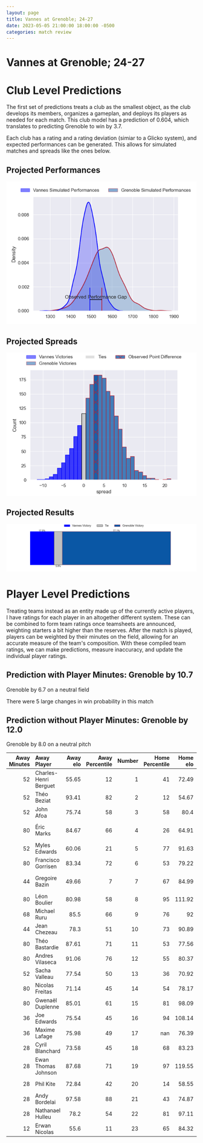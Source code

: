 ```yaml
---  
layout: page  
title: Vannes at Grenoble; 24-27  
date: 2023-05-05 21:00:00 18:00:00 -0500  
categories: match review  
---
```

# Vannes at Grenoble; 24-27

# Club Level Predictions


The first set of predictions treats a club as the smallest object, as the club develops its members, organizes a gameplan, and deploys its players as needed for each match. This club model has a prediction of 0.604, which translates to predicting Grenoble to win by 3.7.

Each club has a rating and a rating deviation (simiar to a Glicko system), and expected performances can be generated. This allows for simulated matches and spreads like the ones below.
## Projected Performances


![Projected Performances](plots/performances_2023-05-05-Grenoble-Vannes.png)
## Projected Spreads


![Projected Spreads](plots/spreads_2023-05-05-Grenoble-Vannes.png)
## Projected Results


![Projected Results](plots/resultbar_2023-05-05-Grenoble-Vannes.png)
# Player Level Predictions


Treating teams instead as an entity made up of the currently active players, I have ratings for each player in an altogether different system. These can be combined to form team ratings once teamsheets are announced, weighting starters a bit higher than the reserves. After the match is played, players can be weighted by their minutes on the field, allowing for an accurate measure of the team's composition. With these compiled team ratings, we can make predictions, measure inaccuracy, and update the individual player ratings.
## Prediction with Player Minutes: Grenoble by 10.7


Grenoble by 6.7 on a neutral field

There were 5 large changes in win probability in this match
## Prediction without Player Minutes: Grenoble by 12.0


Grenoble by 8.0 on a neutral pitch



|   Away Minutes | Away Player           |   Away elo |   Away Percentile |   Number |   Home Percentile |   Home elo | Home Player         |   Home Minutes |
|---------------:|:----------------------|-----------:|------------------:|---------:|------------------:|-----------:|:--------------------|---------------:|
|             52 | Charles-Henri Berguet |      55.65 |                12 |        1 |                41 |      72.49 | Luka Goginava       |             49 |
|             52 | Théo Beziat           |      93.41 |                82 |        2 |                12 |      54.67 | Mathis Sarragallet  |             49 |
|             52 | John Afoa             |      75.74 |                58 |        3 |                58 |      80.4  | Irakli Aptsiauri    |             49 |
|             80 | Éric Marks            |      84.67 |                66 |        4 |                26 |      64.91 | José Duarte Madeira |             57 |
|             52 | Myles Edwards         |      60.06 |                21 |        5 |                77 |      91.63 | Tanginoa Halaifonua |             80 |
|             80 | Francisco Gorrisen    |      83.34 |                72 |        6 |                53 |      79.22 | Thibaut Martel      |             80 |
|             44 | Gregoire Bazin        |      49.66 |                 7 |        7 |                67 |      84.99 | Steeve Blanc-Mappaz |             80 |
|             80 | Léon Boulier          |      80.98 |                58 |        8 |                95 |     111.92 | Pio Muarua          |             56 |
|             68 | Michael Ruru          |      85.5  |                66 |        9 |                76 |      92    | Éric Escande        |             61 |
|             44 | Jean Chezeau          |      78.3  |                51 |       10 |                73 |      90.89 | Thomas Fortunel     |             61 |
|             80 | Théo Bastardie        |      87.61 |                71 |       11 |                53 |      77.56 | Lucas Dupont        |             68 |
|             80 | Andres Vilaseca       |      91.06 |                76 |       12 |                55 |      80.37 | Romain Trouilloud   |             80 |
|             52 | Sacha Valleau         |      77.54 |                50 |       13 |                36 |      70.92 | Terence Hepetema    |             80 |
|             80 | Nicolas Freitas       |      71.14 |                45 |       14 |                54 |      78.17 | Karim Qadiri        |             80 |
|             80 | Gwenaël Duplenne      |      85.01 |                61 |       15 |                81 |      98.09 | Julien Farnoux      |             80 |
|             36 | Joe Edwards           |      75.54 |                45 |       16 |                94 |     108.14 | Zack Gauthier       |             31 |
|             36 | Maxime Lafage         |      75.98 |                49 |       17 |               nan |      76.39 | Lilian Rossi        |             31 |
|             28 | Cyril Blanchard       |      73.58 |                45 |       18 |                68 |      83.23 | Regis Montagne      |             31 |
|             28 | Ewan Thomas Johnson   |      87.68 |                71 |       19 |                97 |     119.55 | Thomas Lainault     |             23 |
|             28 | Phil Kite             |      72.84 |                42 |       20 |                14 |      58.55 | Talalelei Gray      |             24 |
|             28 | Andy Bordelai         |      97.58 |                88 |       21 |                43 |      74.87 | Felipe Ezcurra      |             19 |
|             28 | Nathanael Hulleu      |      78.2  |                54 |       22 |                81 |      97.11 | Romain Barthélémy   |             19 |
|             12 | Erwan Nicolas         |      55.6  |                11 |       23 |                65 |      84.32 | Erwan Dridi         |             12 |

